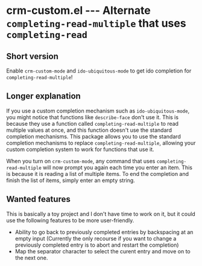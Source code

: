 # crm-custom.el --- Alternate `completing-read-multiple` that uses `completing-read`

## Short version

Enable `crm-custom-mode` and `ido-ubiquitous-mode` to get ido
completion for `completing-read-multiple`!

## Longer explanation

If you use a custom completion mechanism such as
`ido-ubiquitous-mode`, you might notice that functions like
`describe-face` don't use it. This is because they use a function
called `completing-read-multiple` to read multiple values at once, and
this function doesn't use the standard completion mechanisms. This
package allows you to use the standard completion mechanisms to
replace `completing-read-multiple`, allowing your custom completion
system to work for functions that use it.

When you turn on `crm-custom-mode`, any command that uses
`completing-read-multiple` will now prompt you again each time you
enter an item. This is because it is reading a list of multiple
items. To end the completion and finish the list of items, simply
enter an empty string.

## Wanted features

This is basically a toy project and I don't have time to work on it,
but it could use the following features to be more user-friendly.

- Ability to go back to previously completed entries by backspacing at
  an empty input (Currently the only recourse if you want to change a
  previously completed entry is to abort and restart the completion)
- Map the separator character to select the curent entry and move on
  to the next one.
